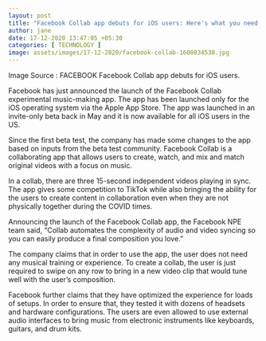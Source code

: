 ```yaml
---
layout: post
title: "Facebook Collab app debuts for iOS users: Here's what you need to know"
author: jane 
date: 17-12-2020 13:47:05 +05:30 
categories: [ TECHNOLOGY ] 
image: assets/images/17-12-2020/facebook-collab-1608034538.jpg
---
```

Image Source : FACEBOOK Facebook Collab app debuts for iOS users.

Facebook has just announced the launch of the Facebook Collab experimental music-making app. The app has been launched only for the iOS operating system via the Apple App Store. The app was launched in an invite-only beta back in May and it is now available for all iOS users in the US.

Since the first beta test, the company has made some changes to the app based on inputs from the beta test community. Facebook Collab is a collaborating app that allows users to create, watch, and mix and match original videos with a focus on music.

In a collab, there are three 15-second independent videos playing in sync. The app gives some competition to TikTok while also bringing the ability for the users to create content in collaboration even when they are not physically together during the COVID times.

Announcing the launch of the Facebook Collab app, the Facebook NPE team said, “Collab automates the complexity of audio and video syncing so you can easily produce a final composition you love.”

The company claims that in order to use the app, the user does not need any musical training or experience. To create a collab, the user is just required to swipe on any row to bring in a new video clip that would tune well with the user’s composition.

Facebook further claims that they have optimized the experience for loads of setups. In order to ensure that, they tested it with dozens of headsets and hardware configurations. The users are even allowed to use external audio interfaces to bring music from electronic instruments like keyboards, guitars, and drum kits.